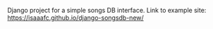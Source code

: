 Django project for a simple songs DB interface. 
Link to example site: https://isaaafc.github.io/django-songsdb-new/
